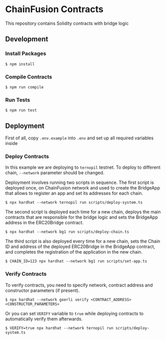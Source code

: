 # ChainFusion Contracts

This repository contains Solidity contracts with bridge logic

## Development

### Install Packages

```
$ npm install
```

### Compile Contracts

```
$ npm run compile
```

### Run Tests

```
$ npm run test
```

## Deployment

First of all, copy `.env.example` into `.env` and set up all required variables inside

### Deploy Contracts

In this example we are deploying to `ternopil` testnet. To deploy to different chain, `--network` parameter should be changed.

Deployment involves running two scripts in sequence. The first script is deployed once, on ChainFusion network and used to create the BridgeApp that allows to register an app and set its addresses for each chain.

```
$ npx hardhat --network ternopil run scripts/deploy-system.ts
```
The second script is deployed each time for a new chain, deploys the main contracts that are responsible for the bridge logic and sets the BridgeApp address in the ERC20Bridge contract.

```
$ npx hardhat --network bg1 run scripts/deploy-chain.ts
```

The third script is also deployed every time for a new chain, sets the Chain ID and address of the deployed ERC20Bridge in the BridgeApp contract, and completes the registration of the application in the new chain.

```
$ CHAIN_ID=123 npx hardhat --network bg1 run scripts/set-app.ts
```

### Verify Contracts

To verify contracts, you need to specify network, contract address and constructor parameters (if present).

```
$ npx hardhat --network goerli verify <CONTRACT_ADDRESS> <CONSTRUCTOR_PARAMETERS>
```

Or you can set `VERIFY` variable to `true` while deploying contracts to automatically verify them afterwards.

```
$ VERIFY=true npx hardhat --network ternopil run scripts/deploy-system.ts
```
